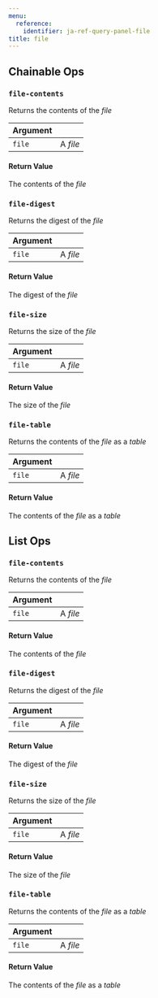 ```yaml
---
menu:
  reference:
    identifier: ja-ref-query-panel-file
title: file
---
```


## Chainable Ops
<h3 id="file-contents"><code>file-contents</code></h3>

Returns the contents of the _file_

| Argument |  |
| :--- | :--- |
| `file` | A _file_ |

#### Return Value
The contents of the _file_

<h3 id="file-digest"><code>file-digest</code></h3>

Returns the digest of the _file_

| Argument |  |
| :--- | :--- |
| `file` | A _file_ |

#### Return Value
The digest of the _file_

<h3 id="file-size"><code>file-size</code></h3>

Returns the size of the _file_

| Argument |  |
| :--- | :--- |
| `file` | A _file_ |

#### Return Value
The size of the _file_

<h3 id="file-table"><code>file-table</code></h3>

Returns the contents of the _file_ as a _table_

| Argument |  |
| :--- | :--- |
| `file` | A _file_ |

#### Return Value
The contents of the _file_ as a _table_


## List Ops
<h3 id="file-contents"><code>file-contents</code></h3>

Returns the contents of the _file_

| Argument |  |
| :--- | :--- |
| `file` | A _file_ |

#### Return Value
The contents of the _file_

<h3 id="file-digest"><code>file-digest</code></h3>

Returns the digest of the _file_

| Argument |  |
| :--- | :--- |
| `file` | A _file_ |

#### Return Value
The digest of the _file_

<h3 id="file-size"><code>file-size</code></h3>

Returns the size of the _file_

| Argument |  |
| :--- | :--- |
| `file` | A _file_ |

#### Return Value
The size of the _file_

<h3 id="file-table"><code>file-table</code></h3>

Returns the contents of the _file_ as a _table_

| Argument |  |
| :--- | :--- |
| `file` | A _file_ |

#### Return Value
The contents of the _file_ as a _table_